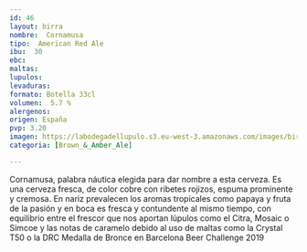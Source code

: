 ```yaml
---
id: 46
layout: birra
nombre:  Cornamusa
tipo:  American Red Ale
ibu:  30
ebc:
maltas: 
lupulos: 
levaduras: 
formato: Botella 33cl
volumen:  5.7 %
alergenos: 
origen: España
pvp: 3.20
imagen: https://labodegadellupulo.s3.eu-west-3.amazonaws.com/images/birras/cornamusa.jpg
categoria: [Brown_&_Amber_Ale]

---
```

Cornamusa, palabra náutica elegida para dar nombre a esta cerveza. Es una cerveza fresca, de color cobre con ribetes rojizos, espuma prominente y cremosa. En nariz prevalecen los aromas tropicales como papaya y fruta de la pasión y en boca es fresca y contundente al mismo tiempo, con equilibrio entre el frescor que nos aportan lúpulos como el Citra, Mosaic o Simcoe y las notas de caramelo debido al uso de maltas como la Crystal T50 o la DRC
Medalla de Bronce en Barcelona Beer Challenge 2019



















